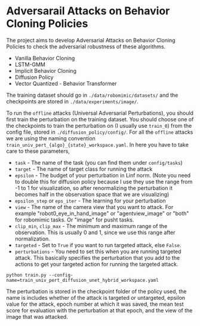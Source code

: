 # Adversarail Attacks on Behavior Cloning Policies

The project aims to develop Adversarial Attacks on Behavior Cloning Policies to check the adversarial robustness of these algorithms.
- Vanilla Behavior Cloning
- LSTM-GMM
- Implicit Behavior Cloning
- Diffusion Policy
- Vector Quantized - Behavior Transformer

The training dataset should go in `./data/robomimic/datasets/` and the checkpoints are stored in `./data/experiments/image/`. 

To run the `offline` attacks (Universal Adversarial Perturbations), you should first train the perturbation on the training dataset.
You should choose one of the checkpoints to train the perturbation on (I usually use `train_0`) from the config file, stored in `./diffusion_policy/config/`.
For all the `offline` attacks we are using the naming convention `train_univ_pert_{algo}_{state}_workspace.yaml`.
In here you have to take care to these parameters,
- `task` - The name of the task (you can find them under `config/tasks`)
- `target` - The name of target class for running the attack
- `epsilon` - The budget of your perturbation in Linf norm. (Note you need to double this for diffusion policy because I use they use the range from -1 to 1 for visualization, so after renormalizing the perturbation it becomes half in the observation space that we are visualizing)
- `epsilon_step` or `eps_iter` - The learning for your perturbation
- `view` - The name of the camera view that you want to attack. For example "robot0_eye_in_hand_image" or "agentview_image" or "both" for robomimic tasks. Or "image" for pusht tasks.
- `clip_min`, `clip_max` - The minimum and maximum range of the observation. This is usually 0 and 1, since we use this range after normalization. 
- `targeted` - Set to `True` if you want to run targeted attack, else `False`.
- `perturbations` - You need to set this when you are running targeted attack. This basically specifies the perturbation that you add to the actions to get your targeted action for running the targeted attack.
```console
python train.py --config-name=train_univ_pert_diffusion_unet_hybrid_workspace.yaml
```


The perturbation is stored in the checkpoint folder of the policy used, the name is includes whether of the attack is targeted or untargeted, epsilon value
for the attack, epoch number at which it was saved, the mean test score for evaluation with the perturbation at that epoch, and the view of the image
that was attacked. 



